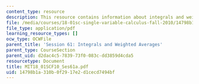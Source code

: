```yaml
---
content_type: resource
description: This resource contains information about integrals and weighted averages.
file: /media/courses/18-01sc-single-variable-calculus-fall-2010/14798b1a310b0f2917e2d1cecd7494bf_MIT18_01SCF10_Ses61a.pdf
file_type: application/pdf
learning_resource_types: []
ocw_type: OCWFile
parent_title: 'Session 61: Integrals and Weighted Averages'
parent_type: CourseSection
parent_uid: d2dac4c5-7839-73f0-083c-dd3859d4cda5
resourcetype: Document
title: MIT18_01SCF10_Ses61a.pdf
uid: 14798b1a-310b-0f29-17e2-d1cecd7494bf
---
```

